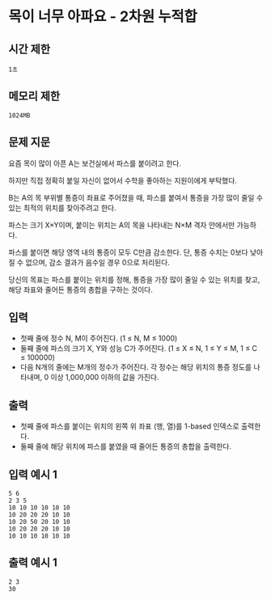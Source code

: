 # 목이 너무 아파요 - 2차원 누적합

## 시간 제한

`1초`

## 메모리 제한

`1024MB`

## 문제 지문

요즘 목이 많이 아픈 A는 보건실에서 파스를 붙이려고 한다.

하지만 직접 정확히 붙일 자신이 없어서 수학을 좋아하는 지원이에게 부탁했다.

B는 A의 목 부위별 통증이 좌표로 주어졌을 때, 파스를 붙여서 통증을 가장 많이 줄일 수 있는 최적의 위치를 찾아주려고 한다.

파스는 크기 X×Y이며, 붙이는 위치는 A의 목을 나타내는 N×M 격자 안에서만 가능하다.

파스를 붙이면 해당 영역 내의 통증이 모두 C만큼 감소한다. 단, 통증 수치는 0보다 낮아질 수 없으며, 감소 결과가 음수일 경우 0으로 처리된다.

당신의 목표는 파스를 붙이는 위치를 정해, 통증을 가장 많이 줄일 수 있는 위치를 찾고, 해당 좌표와 줄어든 통증의 총합을 구하는 것이다.

## 입력

- 첫째 줄에 정수 N, M이 주어진다. (1 ≤ N, M ≤ 1000)
- 둘째 줄에 파스의 크기 X, Y와 성능 C가 주어진다. (1 ≤ X ≤ N, 1 ≤ Y ≤ M, 1 ≤ C ≤ 100000)
- 다음 N개의 줄에는 M개의 정수가 주어진다. 각 정수는 해당 위치의 통증 정도를 나타내며, 0 이상 1,000,000 이하의 값을 가진다.

## 출력

- 첫째 줄에 파스를 붙이는 위치의 왼쪽 위 좌표 (행, 열)를 1-based 인덱스로 출력한다.
- 둘째 줄에 해당 위치에 파스를 붙였을 때 줄어든 통증의 총합을 출력한다.

## 입력 예시 1

```
5 6
2 3 5
10 10 10 10 10 10
10 20 20 20 10 10
10 20 50 20 10 10
10 20 20 20 10 10
10 10 10 10 10 10
```

## 출력 예시 1

```
2 3
30
```